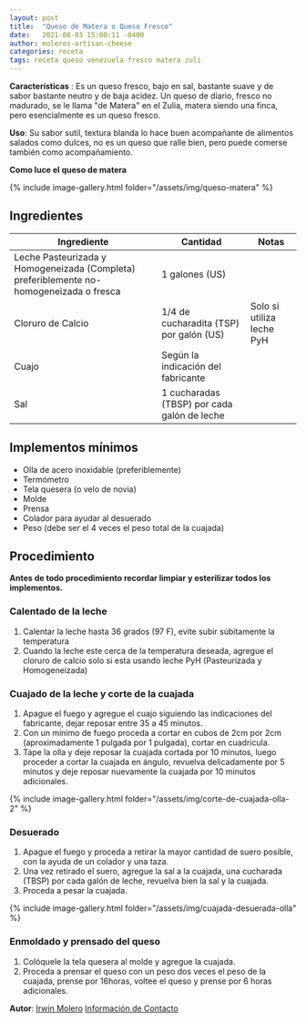 ```yaml
---
layout: post
title:  "Queso de Matera o Queso Fresco"
date:   2021-08-03 15:00:11 -0400
author: moleros-artisan-cheese
categories: receta
tags: receta queso venezuela fresco matera zuli
---
```


**Características** : Es un queso fresco, bajo en sal, bastante suave y de sabor bastante neutro y de baja acidez. Un queso de diario, fresco no madurado, se le llama "de Matera" en el Zulia, matera siendo una finca, pero esencialmente es un queso fresco. 

**Uso**: Su sabor sutil, textura blanda lo hace buen acompañante de alimentos salados como dulces, no es un queso que ralle bien, pero puede comerse también como acompañamiento.

**Como luce el queso de matera**

{% include image-gallery.html folder="/assets/img/queso-matera" %} 

## Ingredientes

Ingrediente | Cantidad | Notas
------------| ---------| -----
Leche Pasteurizada y Homogeneizada (Completa) preferiblemente no-homogeneizada o fresca | 1 galones (US) |
Cloruro de Calcio | 1/4 de cucharadita (TSP) por galón (US) | Solo si utiliza leche PyH
Cuajo | Según la indicación del fabricante | 
Sal | 1 cucharadas (TBSP) por cada galón de leche | 

## Implementos mínimos

- Olla de acero inoxidable (preferiblemente)
- Termómetro
- Tela quesera (o velo de novia)
- Molde
- Prensa
- Colador para ayudar al desuerado
- Peso (debe ser el 4 veces el peso total de la cuajada)

## Procedimiento

**Antes de todo procedimiento recordar limpiar y esterilizar todos los implementos.**

### Calentado de la leche

1. Calentar la leche hasta 36 grados (97 F), evite subir súbitamente la temperatura
2. Cuando la leche este cerca de la temperatura deseada, agregue el cloruro de calcio solo si esta usando leche PyH  (Pasteurizada y Homogeneizada)

### Cuajado de la leche y corte de la cuajada

1. Apague el fuego y agregue el cuajo siguiendo las indicaciones del fabricante, dejar reposar entre 35 a 45 minutos.
2. Con un mínimo de fuego proceda a cortar en cubos de 2cm por 2cm (aproximadamente 1 pulgada por 1 pulgada), cortar en cuadricula.
3. Tape la olla y deje reposar la cuajada cortada por 10 minutos, luego proceder a cortar la cuajada en ángulo, revuelva delicadamente por 5 minutos y deje reposar nuevamente la cuajada por 10 minutos adicionales.

{% include image-gallery.html folder="/assets/img/corte-de-cuajada-olla-2" %} 

### Desuerado

1. Apague el fuego y proceda a retirar la mayor cantidad de suero posible, con la ayuda de un colador y una taza.
2. Una vez retirado el suero, agregue la sal a la cuajada, una cucharada (TBSP) por cada galón de leche, revuelva bien la sal y la cuajada.
3. Proceda a pesar la cuajada.

{% include image-gallery.html folder="/assets/img/cuajada-desuerada-olla" %} 

### Enmoldado y prensado del queso

1. Colóquele la tela quesera al molde y agregue la cuajada.
2. Proceda a prensar el queso con un peso dos veces el peso de la cuajada, prense por 16horas, voltee el queso y prense por 6 horas adicionales.

**Autor**: [Irwin Molero](https://www.instagram.com/moleros_artisancheese/) [Información de Contacto](http://wa.link/1x4dwc)